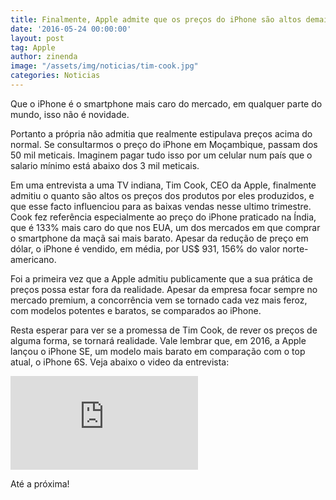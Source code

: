 ```yaml
---
title: Finalmente, Apple admite que os preços do iPhone são altos demais
date: '2016-05-24 00:00:00'
layout: post
tag: Apple
author: zinenda
image: "/assets/img/noticias/tim-cook.jpg"
categories: Noticias
---
```


Que o iPhone é o smartphone mais caro do mercado, em qualquer parte do mundo, isso não é novidade.

Portanto a própria não admitia que realmente estipulava preços acima do normal. 
Se consultarmos o preço do iPhone em Moçambique, passam dos 50 mil meticais. 
Imaginem pagar tudo isso por um celular num país que o salario mínimo está abaixo dos 3 mil meticais.

Em uma entrevista a uma TV indiana, Tim Cook, CEO da Apple, finalmente admitiu o quanto são altos os preços dos produtos por eles produzidos, e que esse facto influenciou para as baixas vendas nesse ultimo trimestre.
Cook fez referência especialmente ao preço do iPhone praticado na Índia, que é 133% mais caro do que nos EUA, um dos mercados em que comprar o smartphone da maçã sai mais barato.
Apesar da redução de preço em dólar, o iPhone é vendido, em média, por US$ 931, 156% do valor norte-americano.

Foi a primeira vez que a Apple admitiu publicamente que a sua prática de preços possa estar fora da realidade. Apesar da empresa focar sempre no mercado premium, a concorrência vem se tornado cada vez mais feroz, com modelos potentes e baratos, se comparados ao iPhone.

Resta esperar para ver se a promessa de Tim Cook, de rever os preços de alguma forma, se tornará realidade. Vale lembrar que, em 2016, a Apple lançou o iPhone SE, um modelo mais barato em comparação com o top atual, o iPhone 6S.
Veja abaixo o video da entrevista:

<div class="video-container">
    <iframe src="https://www.youtube.com/embed/INFcn63gVBA" frameborder="0" allowfullscreen></iframe>
</div>

Até a próxima!